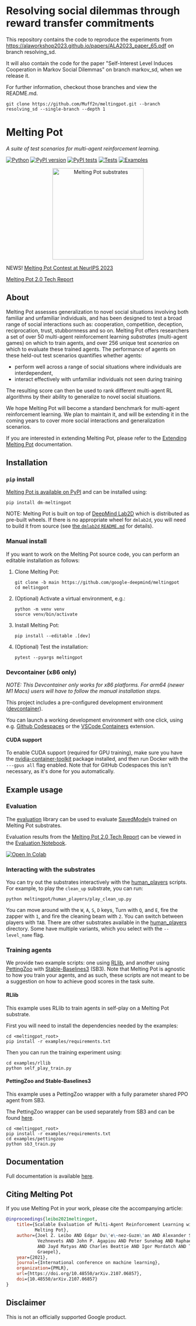 # Resolving social dilemmas through reward transfer commitments

This repository contains the code to reproduce the experiments from https://alaworkshop2023.github.io/papers/ALA2023_paper_65.pdf on branch resolving_sd.

It will also contain the code for the paper "Self-Interest Level Induces Cooperation in Markov Social Dilemmas" on branch markov_sd, when we release it.

For further information, checkout those branches and view the README.md.




```shell
git clone https://github.com/Muff2n/meltingpot.git --branch resolving_sd --single-branch --depth 1
```

# Melting Pot

*A suite of test scenarios for multi-agent reinforcement learning.*

[![Python](https://img.shields.io/pypi/pyversions/dm-meltingpot.svg)](https://pypi.python.org/pypi/dm-meltingpot)
[![PyPI version](https://img.shields.io/pypi/v/dm-meltingpot.svg)](https://pypi.python.org/pypi/dm-meltingpot)
[![PyPI tests](../../actions/workflows/pypi-test.yml/badge.svg)](../../actions/workflows/pypi-test.yml)
[![Tests](../../actions/workflows/test-meltingpot.yml/badge.svg)](../../actions/workflows/test-meltingpot.yml)
[![Examples](../../actions/workflows/test-examples.yml/badge.svg)](../../actions/workflows/test-examples.yml)

<div align="center">
  <img src="docs/images/meltingpot_montage.gif"
       alt="Melting Pot substrates"
       height="250" width="250" />
</div>

NEWS! [Melting Pot Contest at NeurIPS 2023](https://www.aicrowd.com/challenges/meltingpot-challenge-2023)

[Melting Pot 2.0 Tech Report](https://arxiv.org/abs/2211.13746)

## About

Melting Pot assesses generalization to novel social situations involving both
familiar and unfamiliar individuals, and has been designed to test a broad range
of social interactions such as: cooperation, competition, deception,
reciprocation, trust, stubbornness and so on. Melting Pot offers researchers a
set of over 50 multi-agent reinforcement learning _substrates_ (multi-agent
games) on which to train agents, and over 256 unique test _scenarios_ on which
to evaluate these trained agents. The performance of agents on these held-out
test scenarios quantifies whether agents:

*   perform well across a range of social situations where individuals are
    interdependent,
*   interact effectively with unfamiliar individuals not seen during training

The resulting score can then be used to rank different multi-agent RL algorithms
by their ability to generalize to novel social situations.

We hope Melting Pot will become a standard benchmark for multi-agent
reinforcement learning. We plan to maintain it, and will be extending it in the
coming years to cover more social interactions and generalization scenarios.

If you are interested in extending Melting Pot, please refer to the
[Extending Melting Pot](docs/extending.md) documentation.

## Installation

### `pip` install

[Melting Pot is available on PyPI](https://pypi.python.org/pypi/dm-meltingpot)
and can be installed using:

```shell
pip install dm-meltingpot
```

NOTE: Melting Pot is built on top of [DeepMind Lab2D](https://github.com/google-deepmind/lab2d)
which is distributed as pre-built wheels. If there is no appropriate wheel for
`dmlab2d`, you will need to build it from source (see
[the `dmlab2d` `README.md`](https://github.com/google-deepmind/lab2d/blob/main/README.md)
for details).

### Manual install

If you want to work on the Melting Pot source code, you can perform an editable
installation as follows:

1.  Clone Melting Pot:

    ```shell
    git clone -b main https://github.com/google-deepmind/meltingpot
    cd meltingpot
    ```

2.  (Optional) Activate a virtual environment, e.g.:

    ```shell
    python -m venv venv
    source venv/bin/activate
    ```

3.  Install Melting Pot:

    ```shell
    pip install --editable .[dev]
    ```

4.  (Optional) Test the installation:

    ```shell
    pytest --pyargs meltingpot
    ```

### Devcontainer (x86 only)

*NOTE: This Devcontainer only works for x86 platforms. For arm64 (newer M1 Macs)
users will have to follow the manual installation steps.*

This project includes a pre-configured development environment
([devcontainer](https://containers.dev)).

You can launch a working development environment with one click, using e.g.
[Github Codespaces](https://github.com/features/codespaces) or the
[VSCode Containers](https://code.visualstudio.com/docs/remote/containers-tutorial)
extension.

#### CUDA support

To enable CUDA support (required for GPU training), make sure you have the
[nvidia-container-toolkit](https://docs.nvidia.com/datacenter/cloud-native/container-toolkit/install-guide.html)
package installed, and then run Docker with the `---gpus all` flag enabled. Note
that for GitHub Codespaces this isn't necessary, as it's done for you
automatically.

## Example usage

### Evaluation
The [evaluation](meltingpot/utils/evaluation/evaluation.py) library can be used
to evaluate [SavedModel](https://www.tensorflow.org/guide/saved_model)s
trained on Melting Pot substrates.

Evaluation results from the [Melting Pot 2.0 Tech Report](https://arxiv.org/abs/2211.13746)
can be viewed in the [Evaluation Notebook](notebooks/evaluation_results.ipynb).

[![Open In Colab](https://colab.research.google.com/assets/colab-badge.svg)](https://colab.research.google.com/github/deepmind/meltingpot/blob/main/notebooks/evaluation_results.ipynb)

### Interacting with the substrates

You can try out the substrates interactively with the
[human_players](meltingpot/human_players) scripts. For example, to play
the `clean_up` substrate, you can run:

```shell
python meltingpot/human_players/play_clean_up.py
```

You can move around with the `W`, `A`, `S`, `D` keys, Turn with `Q`, and `E`,
fire the zapper with `1`, and fire the cleaning beam with `2`. You can switch
between players with `TAB`. There are other substrates available in the
[human_players](meltingpot/human_players) directory. Some have multiple
variants, which you select with the `--level_name` flag.

### Training agents

We provide two example scripts: one using
[RLlib](https://github.com/ray-project/ray), and another using
[PettingZoo](https://github.com/Farama-Foundation/PettingZoo) with
[Stable-Baselines3](https://github.com/DLR-RM/stable-baselines3) (SB3). Note
that Melting Pot is agnostic to how you train your agents, and as such, these
scripts are not meant to be a suggestion on how to achieve good scores in the
task suite.

#### RLlib

This example uses RLlib to train agents in
self-play on a Melting Pot substrate.

First you will need to install the dependencies needed by the examples:

```shell
cd <meltingpot_root>
pip install -r examples/requirements.txt
```

Then you can run the training experiment using:

```shell
cd examples/rllib
python self_play_train.py
```

#### PettingZoo and Stable-Baselines3

This example uses a PettingZoo wrapper with a fully parameter shared PPO agent
from SB3.

The PettingZoo wrapper can be used separately from SB3 and
can be found [here](examples/pettingzoo/utils.py).

```shell
cd <meltingpot_root>
pip install -r examples/requirements.txt
cd examples/pettingzoo
python sb3_train.py
```

## Documentation

Full documentation is available [here](docs/index.md).

## Citing Melting Pot

If you use Melting Pot in your work, please cite the accompanying article:

```bibtex
@inproceedings{leibo2021meltingpot,
    title={Scalable Evaluation of Multi-Agent Reinforcement Learning with
           Melting Pot},
    author={Joel Z. Leibo AND Edgar Du\'e\~nez-Guzm\'an AND Alexander Sasha
            Vezhnevets AND John P. Agapiou AND Peter Sunehag AND Raphael Koster
            AND Jayd Matyas AND Charles Beattie AND Igor Mordatch AND Thore
            Graepel},
    year={2021},
    journal={International conference on machine learning},
    organization={PMLR},
    url={https://doi.org/10.48550/arXiv.2107.06857},
    doi={10.48550/arXiv.2107.06857}
}
```

## Disclaimer

This is not an officially supported Google product.
